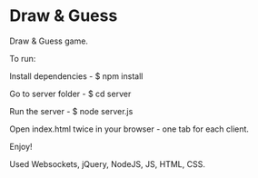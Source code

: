 
# Draw & Guess

Draw & Guess game.


To run:

Install dependencies - $ npm install

Go to server folder - $ cd server

Run the server - $ node server.js

Open index.html twice in your browser - one tab for each client.


Enjoy!


Used Websockets, jQuery, NodeJS, JS, HTML, CSS.
